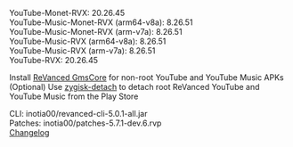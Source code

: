 YouTube-Monet-RVX: 20.26.45  
YouTube-Music-Monet-RVX (arm64-v8a): 8.26.51  
YouTube-Music-Monet-RVX (arm-v7a): 8.26.51  
YouTube-Music-RVX (arm64-v8a): 8.26.51  
YouTube-Music-RVX (arm-v7a): 8.26.51  
YouTube-RVX: 20.26.45  

Install [ReVanced GmsCore](https://github.com/ReVanced/GmsCore/releases/latest) for non-root YouTube and YouTube Music APKs  
(Optional) Use [zygisk-detach](https://github.com/j-hc/zygisk-detach/releases/latest) to detach root ReVanced YouTube and YouTube Music from the Play Store
  
CLI: inotia00/revanced-cli-5.0.1-all.jar  
Patches: inotia00/patches-5.7.1-dev.6.rvp  
[Changelog](https://github.com/inotia00/revanced-patches/releases/tag/v5.7.1-dev.6)  
